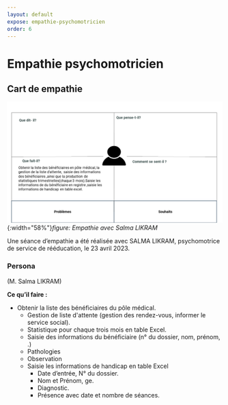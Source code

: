 ```yaml
---
layout: default
expose: empathie-psychomotricien
order: 6
---
```


# Empathie psychomotricien

<!-- new slide -->

## Cart de empathie

![Empathy](./images/carte-empathie-psychomotricien-Salma-LIKRAM.png){:width="58%"}_figure: Empathie avec Salma LIKRAM_

<!-- note -->

Une séance d’empathie a été réalisée avec SALMA LIKRAM, psychomotrice de service de rééducation, le 23 avril 2023.

### Persona

(M. Salma LIKRAM)

**Ce qu’il faire :**

- Obtenir la liste des bénéficiaires du pôle médical.
  - Gestion de liste d'attente (gestion des rendez-vous, informer le service social).
  - Statistique pour chaque trois mois en table Excel.
  - Saisie des informations du bénéficiaire (n° du dossier, nom, prénom, .)
  - Pathologies
  - Observation
  - Saisie les informations de handicap en table Excel
    - Date d’entrée, N° du dossier.
    - Nom et Prénom, ge.
    - Diagnostic.
    - Présence avec date et nombre de séances.


